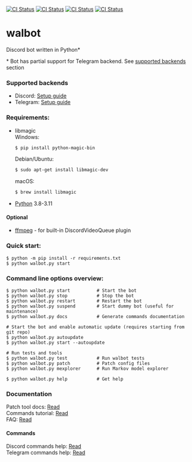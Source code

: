 [![CI Status](https://github.com/aobolensk/walbot/workflows/Lint/badge.svg)](https://github.com/aobolensk/walbot/actions/workflows/lint.yml)
[![CI Status](https://github.com/aobolensk/walbot/workflows/Test/badge.svg)](https://github.com/aobolensk/walbot/actions/workflows/test.yml)
[![CI Status](https://github.com/aobolensk/walbot/workflows/Nightly/badge.svg)](https://github.com/aobolensk/walbot/actions/workflows/nightly.yml)
[![CI Status](https://github.com/aobolensk/walbot/workflows/CodeQL/badge.svg)](https://github.com/aobolensk/walbot/actions/workflows/codeql-analysis.yml)

# walbot
Discord bot written in Python*

\* Bot has partial support for Telegram backend. See [supported backends](#supported-backends) section

### Supported backends

* Discord: [Setup guide](docs/SetupBackends.md#discord)
* Telegram: [Setup guide](docs/SetupBackends.md#telegram)

### Requirements:
- libmagic<br>
  Windows:
  ```sh
  $ pip install python-magic-bin
  ```
  Debian/Ubuntu:
  ```sh
  $ sudo apt-get install libmagic-dev
  ```
  macOS:
  ```sh
  $ brew install libmagic
  ```
- [Python](https://www.python.org/) 3.8-3.11

#### Optional
- [ffmpeg](https://www.ffmpeg.org/) - for built-in DiscordVideoQueue plugin

### Quick start:
```shell
$ python -m pip install -r requirements.txt
$ python walbot.py start
```

### Command line options overview:
```shell
$ python walbot.py start          # Start the bot
$ python walbot.py stop           # Stop the bot
$ python walbot.py restart        # Restart the bot
$ python walbot.py suspend        # Start dummy bot (useful for maintenance)
$ python walbot.py docs           # Generate commands documentation

# Start the bot and enable automatic update (requires starting from git repo)
$ python walbot.py autoupdate
$ python walbot.py start --autoupdate

# Run tests and tools
$ python walbot.py test           # Run walbot tests
$ python walbot.py patch          # Patch config files
$ python walbot.py mexplorer      # Run Markov model explorer

$ python walbot.py help           # Get help
```

### Documentation

Patch tool docs: [Read](docs/Patch.md)<br>
Commands tutorial: [Read](docs/CommandsTutorial.md)<br>
FAQ: [Read](docs/FAQ.rst)<br>

#### Commands

Discord commands help: [Read](docs/DiscordCommands.md)<br>
Telegram commands help: [Read](docs/TelegramCommands.md)<br>
